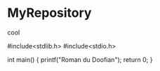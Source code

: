 # MyRepository
cool

#include<stdlib.h>
#include<stdio.h>

int main()
{
printf("Roman du Doofian");
return 0;
}
